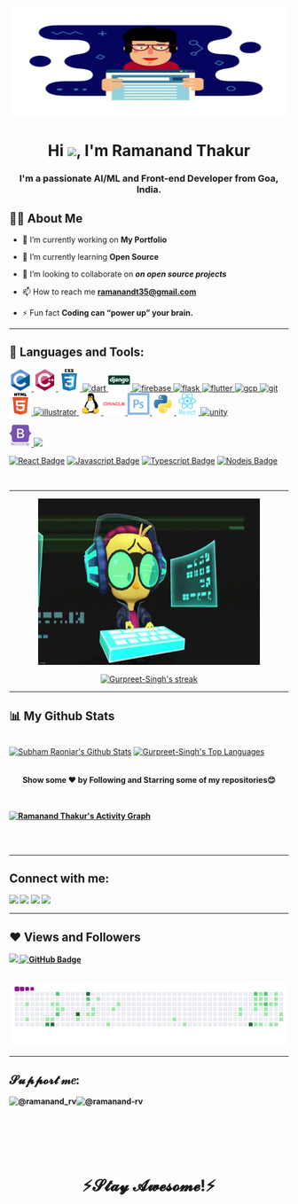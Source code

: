 <!-- <a href="#"><img width="100%" height="auto" src="https://i.imgur.com/iXuL1HG.png" height="175px" /></a> -->


<a href="#"><img width="100%" height="200" src="welcome.gif" height="75px" /></a>


<h1 align="center">Hi <img src="https://raw.githubusercontent.com/MartinHeinz/MartinHeinz/master/wave.gif"
        width="30px">, I'm Ramanand Thakur</h1>
<h3 align="center">I'm a passionate AI/ML and Front-end Developer from Goa, India.</h3>


## 🙋‍♂️ About Me

- 🔭 I’m currently working on ****My Portfolio****

- 🌱 I’m currently learning ****Open Source****

- 👯 I’m looking to collaborate on ***on open source projects***

- 📫 How to reach me **ramanandt35@gmail.com**

- ⚡ Fun fact **Coding can “power up” your brain.**

<hr>

## 🚀 Languages and Tools:

<p align="left">
    <p align="left">  <a href="https://www.cprogramming.com/" target="_blank" rel="noreferrer"> <img src="https://raw.githubusercontent.com/devicons/devicon/master/icons/c/c-original.svg" alt="c" width="40" height="40"/> </a> <a href="https://www.w3schools.com/cpp/" target="_blank" rel="noreferrer"> <img src="https://raw.githubusercontent.com/devicons/devicon/master/icons/cplusplus/cplusplus-original.svg" alt="cplusplus" width="40" height="40"/> </a> <a href="https://www.w3schools.com/css/" target="_blank" rel="noreferrer"> <img src="https://raw.githubusercontent.com/devicons/devicon/master/icons/css3/css3-original-wordmark.svg" alt="css3" width="40" height="40"/> </a> <a href="https://dart.dev" target="_blank" rel="noreferrer"> <img src="https://www.vectorlogo.zone/logos/dartlang/dartlang-icon.svg" alt="dart" width="40" height="40"/> </a> <a href="https://www.djangoproject.com/" target="_blank" rel="noreferrer"> <img src="https://raw.githubusercontent.com/devicons/devicon/master/icons/django/django-original.svg" alt="django" width="40" height="40"/> </a> <a href="https://firebase.google.com/" target="_blank" rel="noreferrer"> <img src="https://www.vectorlogo.zone/logos/firebase/firebase-icon.svg" alt="firebase" width="40" height="40"/> </a> <a href="https://flask.palletsprojects.com/" target="_blank" rel="noreferrer"> <img src="https://www.vectorlogo.zone/logos/pocoo_flask/pocoo_flask-icon.svg" alt="flask" width="40" height="40"/> </a> <a href="https://flutter.dev" target="_blank" rel="noreferrer"> <img src="https://www.vectorlogo.zone/logos/flutterio/flutterio-icon.svg" alt="flutter" width="40" height="40"/> </a> <a href="https://cloud.google.com" target="_blank" rel="noreferrer"> <img src="https://www.vectorlogo.zone/logos/google_cloud/google_cloud-icon.svg" alt="gcp" width="40" height="40"/> </a> <a href="https://git-scm.com/" target="_blank" rel="noreferrer"> <img src="https://www.vectorlogo.zone/logos/git-scm/git-scm-icon.svg" alt="git" width="40" height="40"/> </a> <a href="https://www.w3.org/html/" target="_blank" rel="noreferrer"> <img src="https://raw.githubusercontent.com/devicons/devicon/master/icons/html5/html5-original-wordmark.svg" alt="html5" width="40" height="40"/> </a> <a href="https://www.adobe.com/in/products/illustrator.html" target="_blank" rel="noreferrer"> <img src="https://www.vectorlogo.zone/logos/adobe_illustrator/adobe_illustrator-icon.svg" alt="illustrator" width="40" height="40"/> </a> <a href="https://www.linux.org/" target="_blank" rel="noreferrer"> <img src="https://raw.githubusercontent.com/devicons/devicon/master/icons/linux/linux-original.svg" alt="linux" width="40" height="40"/> </a> <a href="https://www.oracle.com/" target="_blank" rel="noreferrer"> <img src="https://raw.githubusercontent.com/devicons/devicon/master/icons/oracle/oracle-original.svg" alt="oracle" width="40" height="40"/> </a> <a href="https://www.photoshop.com/en" target="_blank" rel="noreferrer"> <img src="https://raw.githubusercontent.com/devicons/devicon/master/icons/photoshop/photoshop-line.svg" alt="photoshop" width="40" height="40"/> </a> <a href="https://www.python.org" target="_blank" rel="noreferrer"> <img src="https://raw.githubusercontent.com/devicons/devicon/master/icons/python/python-original.svg" alt="python" width="40" height="40"/> </a> <a href="https://reactjs.org/" target="_blank" rel="noreferrer"> <img src="https://raw.githubusercontent.com/devicons/devicon/master/icons/react/react-original-wordmark.svg" alt="react" width="40" height="40"/> </a> <a href="https://unity.com/" target="_blank" rel="noreferrer"> <img src="https://www.vectorlogo.zone/logos/unity3d/unity3d-icon.svg" alt="unity" width="40" height="40"/> </a> </p><a href="https://getbootstrap.com" target="_blank" rel="noreferrer"> <img src="https://raw.githubusercontent.com/devicons/devicon/master/icons/bootstrap/bootstrap-plain-wordmark.svg" alt="bootstrap" width="40" height="40"/> </a> 
    <a style="padding-right:8px;" href="https://www.mysql.com/" target="_blank"> <img src="https://img.icons8.com/fluent/50/000000/mysql-logo.png"/> </a>
    
</p>

[![React Badge](https://img.shields.io/badge/-React-61DBFB?style=for-the-badge&labelColor=black&logo=react&logoColor=61DBFB)](#)  [![Javascript Badge](https://img.shields.io/badge/-Javascript-F0DB4F?style=for-the-badge&labelColor=black&logo=javascript&logoColor=F0DB4F)](#) [![Typescript Badge](https://img.shields.io/badge/-Typescript-007acc?style=for-the-badge&labelColor=black&logo=typescript&logoColor=007acc)](#) [![Nodejs Badge](https://img.shields.io/badge/-Nodejs-3C873A?style=for-the-badge&labelColor=black&logo=node.js&logoColor=3C873A)](#) 
<!-- 
[![GraphQL Badge](https://img.shields.io/badge/-GraphQl-e535ab?style=for-the-badge&labelColor=black&logo=node.js&logoColor=e535ab)](#) -->
<br />

<hr>

<p align="center">
    <img src="https://github.com/ramanand-rv/ramanand-rv/blob/main/giphy (1).gif " height="300"
        width="400" alt="gif">

</p>

<p align="center">
    <a href="https://github.com/ramanand-rv/github-readme-streak-stats">
        <img title="🔥 Get streak stats for your profile at git.io/streak-stats" alt="Gurpreet-Singh's streak"
            src="https://github-readme-streak-stats.herokuapp.com/?user=ramanand-rv&theme=black-ice&hide_border=true&stroke=0000&background=060A0CD0" />
    </a>
</p>
<hr>

## 📊 My Github Stats

<br />
<a href="https://github.com/ramanand-rv/github-readme-stats"><img alt="Subham Raoniar's Github Stats"
        src="https://github-readme-stats.vercel.app/api?username=ramanand-rv&show_icons=true&count_private=true&theme=react&hide_border=true&bg_color=0D1117" /></a>
<a href="https://github.com/ramanand-rv/github-readme-stats"><img alt="Gurpreet-Singh's Top Languages"
        src="https://github-readme-stats.vercel.app/api/top-langs/?username=ramanand-rv&langs_count=8&count_private=true&layout=compact&theme=react&hide_border=true&bg_color=0D1117" /></a>
<br />

<br>
<br>
<div align="center">
     </b><b> <b> 
     Show some ❤️ by Following and Starring some of my repositories😊
</div>


<br />
<br />

<a href="https://github.com/ramanand-rv/github-readme-activity-graph"><img alt="Ramanand Thakur's Activity Graph"
        src="https://activity-graph.herokuapp.com/graph?username=ramanand-rv&bg_color=0D1117&color=5BCDEC&line=5BCDEC&point=FFFFFF&hide_border=true" /></a>

<br />
<br />
<hr>

## Connect with me:
<p align="left">
<a href = "https://www.linkedin.com/in/ramanand-rv/
"><img src="https://img.icons8.com/fluent/48/000000/linkedin.png"/></a>
<a href = "https://twitter.com/ramanand_rv
"><img src="https://img.icons8.com/fluent/48/000000/twitter.png"/></a>
<a href = "https://www.instagram.com/ramanand_rv/"><img src="https://img.icons8.com/fluent/48/000000/instagram-new.png"/></a>
<a href = "https://www.youtube.com/channel/UCOIhg3-AkF3zw_vYaUPCuWw"><img src="https://img.icons8.com/color/48/000000/youtube-play.png"/></a>
</p>
<hr>

## ❤ Views and Followers
<a href="https://github.com/Meghna-DAS/github-profile-views-counter">
    <img src="https://komarev.com/ghpvc/?username=ramanand-rv">
</a>
<a href="https://github.com/ramanand-rv?tab=followers"><img
        src="https://img.shields.io/github/followers/ramanand-rv?label=Followers&style=social"
        alt="GitHub Badge"></a>

<br />
<br />

![snake gif](https://github.com/ramanand-rv/ramanand-rv/blob/main/contrib-snake.gif)

<!-- ![snake gif](contrib-snake.gif) -->
<hr>

## 𝓢𝓾𝓹𝓹𝓸𝓻𝓽 𝓂𝑒:

<a href="https://www.buymeacoffee.com/ramanand"><img align="left"
        src="https://cdn.buymeacoffee.com/buttons/v2/default-yellow.png" height="45" alt="@ramanand_rv" /></a>

<!-- <a href="https://www.buymeacoffee.com/ramanand"><img align="left"
        src="buymecoffee.gif" alt="@ramanand_rv" /></a> -->

<a href="https://paypal.me/ramanandt65"><img align="left"
        src="https://upload.wikimedia.org/wikipedia/commons/thumb/b/b5/PayPal.svg/1280px-PayPal.svg.png" height="45"
        alt="@ramanand-rv" /></a>

<br><br>
<br><br>
<br><br>

<h1 align='center'>⚡️𝓢𝓽𝓪𝔂 𝓐𝔀𝓮𝓼𝓸𝓶𝓮!⚡️</h1>

